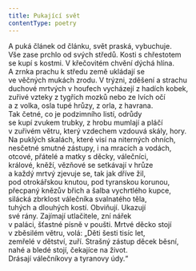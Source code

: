 ```yaml
---
title: Pukající svět
contentType: poetry
---
```


<section>

A puká článek od článku, svět praská, vybuchuje.  
Vše zase prchlo od svých středů. Kosti s chřestotem  
se kupí s kostmi. V křečovitém chvění dýchá hlína.  
A zrnka prachu k středu země ukládají se  
ve věčných mukách zrodu. V trýzni, zděšení a strachu  
duchové mrtvých v houfech vycházejí z hadích kobek,  
zuřivé vzteky z tygřích mozků nebo ze lvích očí  
a z volka, osla tupé hrůzy, z orla, z havrana.  
Tak četné, co je podzimního listí, odrůdy  
se kupí zvukem trubky, z hrobu mumlají a pláčí  
v zuřivém větru, který vzdechem vzdouvá skály, hory.  
Na puklých skalách, které visí na niterných ohních,  
nesčetné smutné zástupy, i na mracích a vodách,  
otcové, přátelé a matky s děcky, válečníci,  
králové, kněží, vězňové se setkávají v hrůze  
a každý mrtvý zjevuje se, tak jak dříve žil,  
pod otrokářskou knutou, pod tyranskou korunou,  
přecpaný knězův břich a šalba vychrtlého kupce,  
silácká zbrklost válečníka svalnatého těla,  
tuhých a dlouhých kostí. Obviňují. Ukazují  
své rány. Zajímají utlačitele, zní nářek  
v paláci, šťastné písně v poušti. Mrtvé děcko stojí  
v zběsilém větru, volá: „Děti šesti tisíc let,  
zemřelé v dětství, zuří. Strašný zástup děcek běsní,  
nahé a bledé stojí, čekajíce na život.  
Drásají válečníkovy a tyranovy údy.“

</section>
